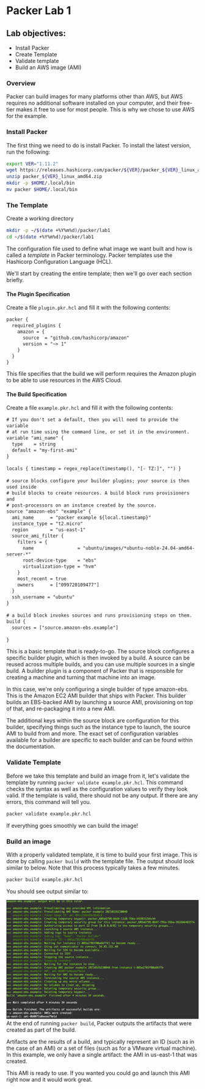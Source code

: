 # Packer Lab 1 
## Lab objectives: 
* Install Packer
* Create Template
* Validate template
* Build an AWS image (AMI)

### Overview
Packer can build images for many platforms other than AWS, but AWS requires no additional software installed on your computer, and their free-tier makes it free to use for most people. This is why we chose to use AWS for the example. 

### Install Packer
The first thing we need to do is install Packer. To install the latest version, run the following: 
```bash
export VER="1.11.2"
wget https://releases.hashicorp.com/packer/${VER}/packer_${VER}_linux_amd64.zip 
unzip packer_${VER}_linux_amd64.zip
mkdir -p $HOME/.local/bin
mv packer $HOME/.local/bin
```
### The Template
Create a working directory
```bash
mkdir -p ~/$(date +%Y%m%d)/packer/lab1
cd ~/$(date +%Y%m%d)/packer/lab1
```
The configuration file used to define what image we want built and how is called a *template* in Packer terminology. Packer templates use the Hashicorp Configuration Language (HCL).

We'll start by creating the entire template; then we'll go over each section briefly. 

#### The Plugin Specification

Create a file `plugin.pkr.hcl` and fill it with the following contents:
```hcl
packer {
  required_plugins {
    amazon = {
      source  = "github.com/hashicorp/amazon"
      version = "~> 1"
    }
  }
}
```

This file specifies that the build we will perform requires the Amazon plugin to be able to use resources in the AWS Cloud.

#### The Build Specification

Create a file `example.pkr.hcl` and fill it with the following contents:

```hcl
# If you don't set a default, then you will need to provide the variable
# at run time using the command line, or set it in the environment. 
variable "ami_name" {
  type    = string
  default = "my-first-ami"
}

locals { timestamp = regex_replace(timestamp(), "[- TZ:]", "") }

# source blocks configure your builder plugins; your source is then used inside
# build blocks to create resources. A build block runs provisioners and
# post-processors on an instance created by the source.
source "amazon-ebs" "example" {
  ami_name      = "packer example ${local.timestamp}"
  instance_type = "t2.micro"
  region        = "us-east-1"
  source_ami_filter {
    filters = {
      name                = "ubuntu/images/*ubuntu-noble-24.04-amd64-server-*"
      root-device-type    = "ebs"
      virtualization-type = "hvm"
    }
    most_recent = true
    owners      = ["099720109477"]
  }
  ssh_username = "ubuntu"
}

# a build block invokes sources and runs provisioning steps on them.
build {
  sources = ["source.amazon-ebs.example"]

}
```
This is a basic template that is ready-to-go. The source block configures a specific builder plugin, which is then invoked by a build. A source can be reused across multiple builds, and you can use multiple sources in a single build. A builder plugin is a component of Packer that is responsible for creating a machine and turning that machine into an image.

In this case, we're only configuring a single builder of type amazon-ebs. This is the Amazon EC2 AMI builder that ships with Packer. This builder builds an EBS-backed AMI by launching a source AMI, provisioning on top of that, and re-packaging it into a new AMI.

The additional keys within the source block are configuration for this builder, specifying things such as the instance type to launch, the source AMI to build from and more. The exact set of configuration variables available for a builder are specific to each builder and can be found within the documentation.


### Validate Template
Before we take this template and build an image from it, let's validate the template by running `packer validate example.pkr.hcl`. This command checks the syntax as well as the configuration values to verify they look valid. If the template is valid, there should not be any output. If there are any errors, this command will tell you.

```bash
packer validate example.pkr.hcl
```
If everything goes smoothly we can build the image! 

### Build an image
With a properly validated template, it is time to build your first image. This is done by calling `packer build` with the template file. The output should look similar to below. Note that this process typically takes a few minutes.
```bash
packer build example.pkr.hcl
```
 
You should see output similar to: 

![packer_output](images/packer_output.png)
At the end of running `packer build`, Packer outputs the artifacts that were created as part of the build.

Artifacts are the results of a build, and typically represent an ID (such as in the case of an AMI) or a set of files (such as for a VMware virtual machine). In this example, we only have a single artifact: the AMI in us-east-1 that was created.

This AMI is ready to use. If you wanted you could go and launch this AMI right now and it would work great.
